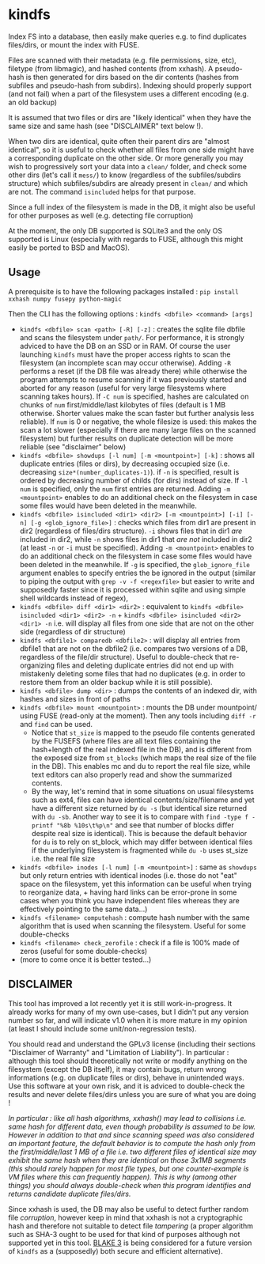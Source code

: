 # kindfs
Index FS into a database, then easily make queries e.g. to find duplicates files/dirs, or mount the index with FUSE.

Files are scanned with their metadata (e.g. file permissions, size, etc), filetype (from libmagic), and hashed contents (from xxhash). A pseudo-hash is then generated for dirs based on the dir contents (hashes from subfiles and pseudo-hash from subdirs). Indexing should properly support (and not fail) when a part of the filesystem uses a different encoding (e.g. an old backup)

It is assumed that two files or dirs are "likely identical" when they have the same size and same hash (see "DISCLAIMER" text below !).

When two dirs are identical, quite often their parent dirs are "almost identical", so it is useful to check whether all files from one side might have a corresponding duplicate on the other side. Or more generally you may wish to progressively sort your data into a `clean/` folder, and check some other dirs (let's call it `mess/`) to know (regardless of the subfiles/subdirs structure) which subfiles/subdirs are already present in `clean/` and which are not. The command `isincluded` helps for that purpose.

Since a full index of the filesystem is made in the DB, it might also be useful for other purposes as well (e.g. detecting file corruption)

At the moment, the only DB supported is SQLite3 and the only OS supported is Linux (especially with regards to FUSE, although this might easily be ported to BSD and MacOS).

## Usage
A prerequisite is to have the following packages installed : `pip install xxhash numpy fusepy python-magic`

Then the CLI has the following options : `kindfs <dbfile> <command> [args]`
* `kindfs <dbfile> scan <path> [-R] [-z]` : creates the sqlite file dbfile and scans the filesystem under `path/`. For performance, it is strongly adviced to have the DB on an SSD or in RAM. Of course the user launching `kindfs` must have the proper access rights to scan the filesystem (an incomplete scan may occur otherwise). Adding `-R` performs a reset (if the DB file was already there) while otherwise the program attempts to resume scanning if it was previously started and aborted for any reason (useful for very large filesystems where scanning takes hours). If `-C num` is specified, hashes are calculated on chunks of `num` first/middle/last kilobytes of files (default is 1 MB otherwise. Shorter values make the scan faster but further analysis less reliable). If `num` is 0 or negative, the whole filesize is used: this makes the scan a lot slower (especially if there are many large files on the scanned filesystem) but further results on duplicate detection will be more reliable (see "disclaimer" below)
* `kindfs <dbfile> showdups [-l num] [-m <mountpoint>] [-k]` : shows all duplicate entries (files or dirs), by decreasing occupied size (i.e. decreasing `size*(number_duplicates-1)`). if `-n` is specified, result is ordered by decreasing number of childs (for dirs) instead of size. If `-l num` is specified, only the `num` first entries are returned. Adding `-m <mountpoint>` enables to do an additional check on the filesystem in case some files would have been deleted in the meanwhile.
* `kindfs <dbfile> isincluded <dir1> <dir2> [-m <mountpoint>] [-i] [-n] [-g <glob_ignore_file>]` : checks which files from dir1 are present in dir2 (regardless of files/dirs structure). `-i` shows files that in dir1 _are_ included in dir2, while `-n` shows files in dir1 that _are not_ included in dir2 (at least `-n` or `-i` must be specified). Adding `-m <mountpoint>` enables to do an additional check on the filesystem in case some files would have been deleted in the meanwhile. If `-g` is specified, the `glob_ignore_file` argument enables to specify entries the be ignored in the output (similar to piping the output with `grep -v -f <regexfile>` but easier to write and supposedly faster since it is processed within sqlite and using simple shell wildcards instead of regex), 
* `kindfs <dbfile> diff <dir1> <dir2>` : equivalent to `kindfs <dbfile> isincluded <dir1> <dir2> -n` + `kindfs <dbfile> isincluded <dir2> <dir1> -n` i.e. will display all files from one side that are not on the other side (regardless of dir structure)
* `kindfs <dbfile1> comparedb <dbfile2>` : will display all entries from dbfile1 that are not on the dbfile2 (i.e. compares two versions of a DB, regardless of the file/dir structure). Useful to double-check that re-organizing files and deleting duplicate entries did not end up with mistakenly deleting some files that had no duplicates (e.g. in order to restore them from an older backup while it is still possible).
* `kindfs <dbfile> dump <dir>` : dumps the contents of an indexed dir, with hashes and sizes in front of paths
* `kindfs <dbfile> mount <mountpoint>` : mounts the DB under mountpoint/ using FUSE (read-only at the moment). Then any tools including `diff -r` and `find` can be used.
  * Notice that `st_size` is mapped to the pseudo file contents generated by the FUSEFS (where files are all text files containing the hash+length of the real indexed file in the DB), and is different from the exposed size from `st_blocks` (which maps the real size of the file in the DB). This enables mc and du to report the real file size, while text editors can also properly read and show the summarized contents.
  * By the way, let's remind that in some situations on usual filesystems such as ext4, files can have identical contents/size/filename and yet have a different size returned by `du -s` (but identical size returned with `du -sb`. Another way to see it is to compare with `find -type f -printf "%8b %10s\t%p\n"` and see that number of blocks differ despite real size is identical). This is because the default behavior for `du` is to rely on st_block, which may differ between identical files if the underlying filesystem is fragmented while `du -b` uses st_size i.e. the real file size
* `kindfs <dbfile> inodes [-l num] [-m <mountpoint>]` : same as `showdups` but only return entries with identical inodes (i.e. those do not "eat" space on the filesystem, yet this information can be useful when trying to reorganize data, + having hard links can be error-prone in some cases when you think you have independent files whereas they are effectively pointing to the same data...)
* `kindfs <filename> computehash` : compute hash number with the same algorithm that is used when scanning the filesystem. Useful for some double-checks
* `kindfs <filename> check_zerofile` : check if a file is 100% made of zeros (useful for some double-checks)
* (more to come once it is better tested...)

## DISCLAIMER
This tool has improved a lot recently yet it is still work-in-progress. It already works for many of my own use-cases, but I didn't put any version number so far, and will indicate v1.0 when it is more mature in my opinion (at least I should include some unit/non-regression tests).

You should read and understand the GPLv3 license (including their sections "Disclaimer of Warranty" and "Limitation of Liability"). In particular : although this tool should theoretically not write or modify anything on the filesystem (except the DB itself), it may contain bugs, return wrong informations (e.g. on duplicate files or dirs), behave in unintended ways. Use this software at your own risk, and it is adviced to double-check the results and never delete files/dirs unless you are sure of what you are doing !

_In particular : like all hash algorithms, xxhash() may lead to collisions i.e. same hash for different data, even though probability is assumed to be low. However in addition to that and since scanning speed was also considered an important feature, the default behavior is to compute the hash only from the first/middle/last 1 MB of a file i.e. two different files of identical size may exhibit the same hash when they are identical on those 3x1MB segments (this should rarely happen for most file types, but one counter-example is VM files where this can frequently happen). This is why (among other things) you should always double-check when this program identifies and returns candidate duplicate files/dirs._

Since xxhash is used, the DB may also be useful to detect further random file _corruption_, however keep in mind that xxhash is not a cryptographic hash and therefore not suitable to detect file _tampering_ (a proper algorithm such as SHA-3 ought to be used for that kind of purposes although not supported yet in this tool. [BLAKE 3](https://github.com/BLAKE3-team/BLAKE3) is being considered for a future version of `kindfs` as a (supposedly) both secure and efficient alternative).
